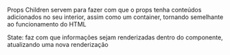 Props Children servem para fazer com que o props tenha conteúdos adicionados no seu interior, assim como um container, tornando semelhante ao funcionamento do HTML

State: faz com que informações sejam renderizadas dentro do componente, atualizando uma nova renderização